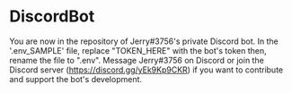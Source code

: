 # DiscordBot
You are now in the repository of Jerry#3756's private Discord bot.
In the '.env_SAMPLE' file, replace "TOKEN_HERE" with the bot's token then, rename the file to ".env".
Message Jerry#3756 on Discord or join the Discord server (https://discord.gg/yEk9Kp9CKR) if you want to contribute and support the bot's development.
